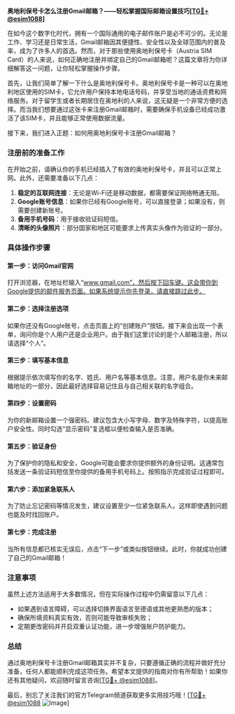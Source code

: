 **奥地利保号卡怎么注册Gmail邮箱？——轻松掌握国际邮箱设置技巧[[TG💪+ @esim1088](https://t.me/s/esim1088)]**

在如今这个数字化时代，拥有一个国际通用的电子邮件账户是必不可少的。无论是工作、学习还是日常生活，Gmail邮箱因其便捷性、安全性以及全球范围内的普及率，成为了许多人的首选。然而，对于那些使用奥地利保号卡（Austria SIM Card）的人来说，如何正确地注册并绑定自己的Gmail邮箱呢？这篇文章将为你详细解答这一问题，让你轻松掌握操作步骤。

首先，让我们简单了解一下什么是奥地利保号卡。奥地利保号卡是一种可以在奥地利地区使用的SIM卡，它允许用户保持本地电话号码，并享受当地的通话资费和网络服务。对于留学生或者长期居住在奥地利的人来说，这无疑是一个非常方便的选择。而当我们想要通过这张卡来注册Gmail邮箱时，需要确保手机设备已经成功激活了该SIM卡，并且能够正常使用数据流量。

接下来，我们进入正题：如何用奥地利保号卡注册Gmail邮箱？

### 注册前的准备工作

在开始之前，请确认你的手机已经插入了有效的奥地利保号卡，并且可以正常上网。此外，还需要准备以下几点：

1. **稳定的互联网连接**：无论是Wi-Fi还是移动数据，都需要保证网络畅通无阻。
2. **Google账号信息**：如果你已经有Google账号，可以直接登录；如果没有，则需要创建新账号。
3. **备用手机号码**：用于接收验证码短信。
4. **清晰的头像照片**：部分国家和地区可能要求上传真实头像作为验证的一部分。

### 具体操作步骤

#### 第一步：访问Gmail官网
打开浏览器，在地址栏输入“www.gmail.com”，然后按下回车键。这会带你到Google提供的邮件服务页面。如果系统提示你先登录，请直接跳过此步。

#### 第二步：选择注册选项
如果你还没有Google账号，点击页面上的“创建账户”按钮。接下来会出现一个表单，询问你是个人用户还是企业用户。由于我们这里讨论的是个人邮箱注册，所以请选择“个人”。

#### 第三步：填写基本信息
根据提示依次填写你的名字、姓氏、用户名等基本信息。注意，用户名是你未来邮箱地址的一部分，因此最好选择容易记住且与自己相关联的名字组合。

#### 第四步：设置密码
为你的新邮箱设置一个强密码。建议包含大小写字母、数字及特殊字符，以提高账户安全性。同时勾选“显示密码”复选框以便检查输入是否准确。

#### 第五步：验证身份
为了保护你的隐私和安全，Google可能会要求你提供额外的身份证明。这通常包括发送一条验证码短信至你提供的备用手机号码上。按照指示完成验证过程即可。

#### 第六步：添加紧急联系人
为了防止忘记密码等情况发生，建议设置至少一位紧急联系人。这样即使遇到问题也能及时找回账户。

#### 第七步：完成注册
当所有信息都已核实无误后，点击“下一步”或类似按钮继续。此时，你就成功创建了自己的Gmail邮箱！

### 注意事项

虽然上述方法适用于大多数情况，但在实际操作过程中仍需留意以下几点：

- 如果遇到语言障碍，可以选择切换界面语言至德语或其他更熟悉的版本；
- 确保所填资料真实有效，否则可能导致审核失败；
- 定期更改密码并开启双重认证功能，进一步增强账户防护能力。

### 总结

通过奥地利保号卡注册Gmail邮箱其实并不复杂，只要遵循正确的流程并做好充分准备，任何人都能顺利完成这项任务。希望本文提供的指南对你有所帮助！如果你还有其他疑问，欢迎随时留言咨询[[TG💪+ @esim1088](https://t.me/s/esim1088)]。

最后，别忘了关注我们的官方Telegram频道获取更多实用技巧哦！[[TG💪+ @esim1088](https://t.me/s/esim1088) ![Image](https://i.postimg.cc/4NQfJmqS/Snipaste-2025-05-13-00-14-12.png)]